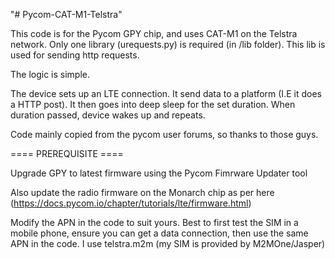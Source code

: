 "# Pycom-CAT-M1-Telstra" 


This code is for the Pycom GPY chip, and uses CAT-M1 on the Telstra network. 
Only one library (urequests.py) is required (in /lib folder). This lib is used for sending http requests. 

The logic is simple.

The device sets up an LTE connection.
It send data to a platform (I.E it does a HTTP post).
It then goes into deep sleep for the set duration.
When duration passed, device wakes up and repeats. 

Code mainly copied from the pycom user forums, so thanks to those guys. 


==== PREREQUISITE ====

Upgrade GPY to latest firmware using the Pycom Fimrware Updater tool

Also update the radio firmware on the Monarch chip as per here (https://docs.pycom.io/chapter/tutorials/lte/firmware.html)

Modify the APN in the code to suit yours. Best to first test the SIM in a mobile phone, ensure you can get a data connection, then use the same APN in the code. I use telstra.m2m (my SIM is provided by M2MOne/Jasper) 
